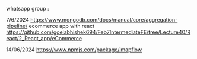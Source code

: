 whatsapp group : 

7/6/2024
https://www.mongodb.com/docs/manual/core/aggregation-pipeline/
ecommerce app with react 
https://github.com/goelabhishek694/Feb7IntermediateFE/tree/Lecture40/React/2_React_app/eCommerce

14/06/2024
https://www.npmjs.com/package/imapflow